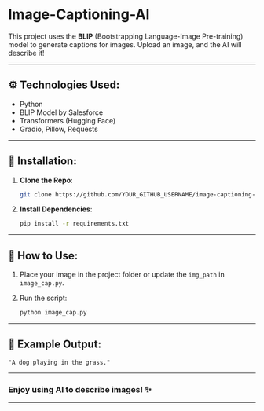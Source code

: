 # Image-Captioning-AI

This project uses the **BLIP** (Bootstrapping Language-Image Pre-training) model to generate captions for images. Upload an image, and the AI will describe it!   
 
---

## ⚙️ **Technologies Used:**

* Python
* BLIP Model by Salesforce   
* Transformers (Hugging Face)
* Gradio, Pillow, Requests

---

## 🔧 **Installation:**

1. **Clone the Repo**:

   ```bash
   git clone https://github.com/YOUR_GITHUB_USERNAME/image-captioning-ai.git
   ```
2. **Install Dependencies**:

   ```bash
   pip install -r requirements.txt
   ```

---

## 📸 **How to Use:**

1. Place your image in the project folder or update the `img_path` in `image_cap.py`.
2. Run the script:

   ```bash
   python image_cap.py
   ```

---

## 📜 **Example Output**:

```
"A dog playing in the grass."
```

---

### Enjoy using AI to describe images! ✨

---

